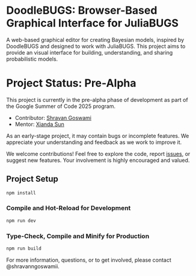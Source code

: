 # DoodleBUGS: Browser-Based Graphical Interface for JuliaBUGS

A web-based graphical editor for creating Bayesian models, inspired by DoodleBUGS and designed to work with JuliaBUGS. This project aims to provide an visual interface for building, understanding, and sharing probabilistic models.

# Project Status: Pre-Alpha

This project is currently in the pre-alpha phase of development as part of the Google Summer of Code 2025 program.

- Contributor: [Shravan Goswami](https://github.com/shravanngoswamii)
- Mentor: [Xianda Sun](https://github.com/sunxd3)

As an early-stage project, it may contain bugs or incomplete features. We appreciate your understanding and feedback as we work to improve it.

We welcome contributions! Feel free to explore the code, report [issues](https://github.com/TuringLang/JuliaBUGS.jl/issues/new?template=doodlebugs.md), or suggest new features. Your involvement is highly encouraged and valued.

## Project Setup

```sh
npm install
```

### Compile and Hot-Reload for Development

```sh
npm run dev
```

### Type-Check, Compile and Minify for Production

```sh
npm run build
```

For more information, questions, or to get involved, please contact @shravanngoswamii.
